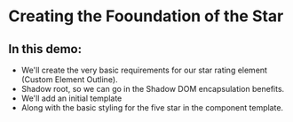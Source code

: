 # **Creating the Fooundation of the Star**

## **In this demo:**

- We'll create the very basic requirements for our star rating element (Custom Element Outline).
- Shadow root, so we can go in the Shadow DOM encapsulation benefits.
- We'll add an initial template
- Along with the basic styling for the five star in the component template.
